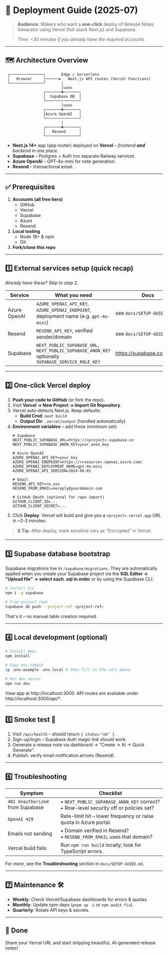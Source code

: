# 🚀 Deployment Guide (2025-07)

> **Audience**: Makers who want a **one-click** deploy of Release Notes Generator using Vercel (full-stack Next.js) and Supabase.
>
> *Time: <30 minutes if you already have the required accounts.*

---

## 🗺️  Architecture Overview

```
 ┌───────────────┐       Edge / Serverless
 │   Browser     │──────►   Next.js API routes (Vercel Functions)
 └───────────────┘       │
                         │uses
                 ┌───────▼───────┐
                 │  Supabase DB  │
                 └───────────────┘
                         │uses
                 ┌───────▼───────┐
                 │Azure OpenAI   │
                 └───────────────┘
                         │
                 ┌───────▼───────┐
                 │   Resend      │
                 └───────────────┘
```

* **Next.js 14+** app (app router) deployed on **Vercel** – _frontend **and** backend in one place_.
* **Supabase** – Postgres + Auth (no separate Railway service).
* **Azure OpenAI** – GPT-4o-mini for note generation.
* **Resend** – transactional email.

---

## ✅ Prerequisites

1. **Accounts (all free tiers)**
   - GitHub
   - Vercel
   - Supabase
   - Azure
   - Resend
2. **Local tooling**
   - Node 18+ & npm
   - Git
3. **Fork/clone this repo**

---

## 1️⃣ External services setup (quick recap)
*Already have these? Skip to step 2.*

| Service | What you need | Docs |
|---------|---------------|------|
| Azure OpenAI | `AZURE_OPENAI_API_KEY`, `AZURE_OPENAI_ENDPOINT`, deployment name (e.g. `gpt-4o-mini`) | see `docs/SETUP-GUIDE.md` |
| Resend | `RESEND_API_KEY`, verified sender/domain | see `docs/SETUP-GUIDE.md` |
| Supabase | `NEXT_PUBLIC_SUPABASE_URL`, `NEXT_PUBLIC_SUPABASE_ANON_KEY`<br/>optionally `SUPABASE_SERVICE_ROLE_KEY` | https://supabase.com/docs |

---

## 2️⃣ One-click Vercel deploy

1. **Push your code to GitHub** (or fork the repo).
2. Visit **Vercel → New Project → Import Git Repository**.
3. Vercel auto-detects Next.js. Keep defaults:
   - **Build Cmd**: `next build`
   - **Output Dir**: `.vercel/output` (handled automatically)
4. **Environment variables** – add these (minimum set):
   ```env
   # Supabase
   NEXT_PUBLIC_SUPABASE_URL=https://<project>.supabase.co
   NEXT_PUBLIC_SUPABASE_ANON_KEY=your_anon_key

   # Azure OpenAI
   AZURE_OPENAI_API_KEY=your_key
   AZURE_OPENAI_ENDPOINT=https://<resource>.openai.azure.com/
   AZURE_OPENAI_DEPLOYMENT_NAME=gpt-4o-mini
   AZURE_OPENAI_API_VERSION=2024-06-01

   # Email
   RESEND_API_KEY=re_xxx
   RESEND_FROM_EMAIL=noreply@yourdomain.com

   # GitHub OAuth (optional for repo import)
   GITHUB_CLIENT_ID=...
   GITHUB_CLIENT_SECRET=...
   ```
5. Click **Deploy**. Vercel will build and give you a `<project>.vercel.app` URL in ~2-3 minutes.

> 🔒 **Tip:** After deploy, mark sensitive vars as "Encrypted" in Vercel.

---

## 3️⃣ Supabase database bootstrap

Supabase migrations live in `/supabase/migrations`. They are automatically applied when you create your Supabase project via the **SQL Editor → "Upload file" → select each .sql in order** or by using the Supabase CLI:

```bash
# Install CLI
npm i -g supabase

# From project root
supabase db push --project-ref <project-ref>
```

That's it – no manual table creation required.

---

## 4️⃣ Local development (optional)

```bash
# Install deps
npm install

# Copy env sample
cp .env.example .env.local # then fill in the vars above

# Run dev server
npm run dev
```
View app at http://localhost:3000. API routes are available under http://localhost:3000/api/*.

---

## 5️⃣ Smoke test 🧪

1. Visit `/api/health` – should return `{ status:"ok" }`.
2. Sign-up/login – Supabase Auth magic link should work.
3. Generate a release note via dashboard → "Create → AI → Quick Generate".
4. Publish: verify email notification arrives (Resend).

---

## 6️⃣ Troubleshooting

| Symptom | Checklist |
|---------|-----------|
| `401 Unauthorized` from Supabase | • `NEXT_PUBLIC_SUPABASE_ANON_KEY` correct?<br/>• Row-level security off or policies set? |
| `OpenAI 429` | Rate-limit hit – lower frequency or raise quota in Azure portal. |
| Emails not sending | • Domain verified in Resend?<br/>• `RESEND_FROM_EMAIL` uses that domain? |
| Vercel build fails | Run `npm run build` locally; look for TypeScript errors. |

For more, see the **Troubleshooting** section in `docs/SETUP-GUIDE.md`.

---

## 7️⃣ Maintenance 🛠️

- **Weekly**: Check Vercel/Supabase dashboards for errors & quotas.
- **Monthly**: Update npm deps (`pnpm up -L` or `npm audit fix`).
- **Quarterly**: Rotate API keys & secrets.

---

## 🎉 Done

Share your Vercel URL and start shipping beautiful, AI-generated release notes!